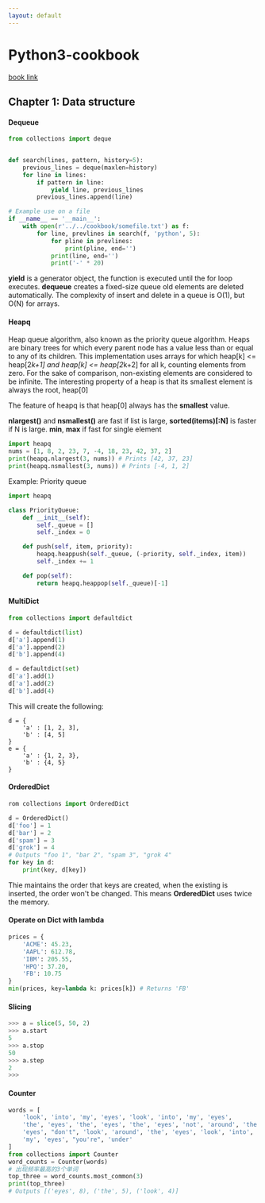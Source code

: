 ```yaml
---
layout: default
---
```


# [](#nn)Python3-cookbook
[book link](http://python3-cookbook.readthedocs.io/zh_CN/latest)

## Chapter 1: Data structure

#### Dequeue
```Python
from collections import deque


def search(lines, pattern, history=5):
    previous_lines = deque(maxlen=history)
    for line in lines:
        if pattern in line:
            yield line, previous_lines
        previous_lines.append(line)

# Example use on a file
if __name__ == '__main__':
    with open(r'../../cookbook/somefile.txt') as f:
        for line, prevlines in search(f, 'python', 5):
            for pline in prevlines:
                print(pline, end='')
            print(line, end='')
            print('-' * 20)
```

**yield** is a generator object, the function is executed until the for loop executes.
**dequeue** creates a fixed-size queue old elements are deleted automatically.
The complexity of insert and delete in a queue is O(1), but O(N) for arrays.

#### Heapq
Heap queue algorithm, also known as the priority queue algorithm.
Heaps are binary trees for which every parent node has a value less than or equal to any of its children.
This implementation uses arrays for which heap[k] <= heap[2*k+1] and heap[k] <= heap[2*k+2] for all k, counting elements from zero.
For the sake of comparison, non-existing elements are considered to be infinite.
The interesting property of a heap is that its smallest element is always the root, heap[0]

The feature of heapq is that heap[0] always has the **smallest** value.

**nlargest()** and **nsmallest()** are fast if list is large,
**sorted(items)[:N]** is faster if N is large.
**min**, **max** if fast for single element

```Python
import heapq
nums = [1, 8, 2, 23, 7, -4, 18, 23, 42, 37, 2]
print(heapq.nlargest(3, nums)) # Prints [42, 37, 23]
print(heapq.nsmallest(3, nums)) # Prints [-4, 1, 2]
```

Example: Priority queue
```Python
import heapq

class PriorityQueue:
    def __init__(self):
        self._queue = []
        self._index = 0

    def push(self, item, priority):
        heapq.heappush(self._queue, (-priority, self._index, item))
        self._index += 1

    def pop(self):
        return heapq.heappop(self._queue)[-1]
```

#### MultiDict
```python
from collections import defaultdict

d = defaultdict(list)
d['a'].append(1)
d['a'].append(2)
d['b'].append(4)

d = defaultdict(set)
d['a'].add(1)
d['a'].add(2)
d['b'].add(4)
```
This will create the following:
```
d = {
    'a' : [1, 2, 3],
    'b' : [4, 5]
}
e = {
    'a' : {1, 2, 3},
    'b' : {4, 5}
}
```

#### OrderedDict
```Python
rom collections import OrderedDict

d = OrderedDict()
d['foo'] = 1
d['bar'] = 2
d['spam'] = 3
d['grok'] = 4
# Outputs "foo 1", "bar 2", "spam 3", "grok 4"
for key in d:
    print(key, d[key])
```
Thie maintains the order that keys are created, when the existing is inserted,
the order won't be changed.
This means **OrderedDict** uses twice the memory.

#### Operate on Dict with lambda
```Python
prices = {
    'ACME': 45.23,
    'AAPL': 612.78,
    'IBM': 205.55,
    'HPQ': 37.20,
    'FB': 10.75
}
min(prices, key=lambda k: prices[k]) # Returns 'FB'
```

#### Slicing
```Python
>>> a = slice(5, 50, 2)
>>> a.start
5
>>> a.stop
50
>>> a.step
2
>>>
```

#### Counter
```Python
words = [
    'look', 'into', 'my', 'eyes', 'look', 'into', 'my', 'eyes',
    'the', 'eyes', 'the', 'eyes', 'the', 'eyes', 'not', 'around', 'the',
    'eyes', "don't", 'look', 'around', 'the', 'eyes', 'look', 'into',
    'my', 'eyes', "you're", 'under'
]
from collections import Counter
word_counts = Counter(words)
# 出现频率最高的3个单词
top_three = word_counts.most_common(3)
print(top_three)
# Outputs [('eyes', 8), ('the', 5), ('look', 4)]
```
